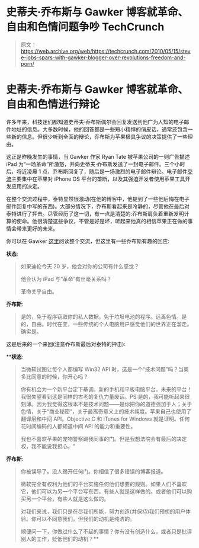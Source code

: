 # 史蒂夫·乔布斯与 Gawker 博客就革命、自由和色情问题争吵 TechCrunch

> 原文：<https://web.archive.org/web/https://techcrunch.com/2010/05/15/steve-jobs-spars-with-gawker-blogger-over-revolutions-freedom-and-porn/>

# 史蒂夫·乔布斯与 Gawker 博客就革命、自由和色情进行辩论

许多年来，科技迷们都知道史蒂夫·乔布斯偶尔会回复发送到他广为人知的电子邮件地址的信息。大多数时候，他的回答都是一些短小精悍的俏皮话，通常还包含一些新的信息。但很少听到全面的辩论，乔布斯为苹果极具争议的决策提供了一些理由。

这正是昨晚发生的事情，当 Gawker 作家 Ryan Tate 被苹果公司的一则广告描述 iPad 为“一场革命”所激怒，并向史蒂夫·乔布斯发送了一封电子邮件。三个小时后，将近凌晨 1 点，乔布斯回复了，随后是一场激烈的电子邮件辩论。电子邮件[交流](https://web.archive.org/web/20230128034753/http://gawker.com/5539717/)主要集中在苹果对 iPhone OS 平台的垄断，以及其强迫开发者使用苹果工具开发应用的决定。

在整个交流过程中，泰特显然很激动(在他的博客中，他提到了一些他后悔在电子邮件回复中写的东西)。大部分情况下，乔布斯看起来是冷静的，尽管他在最后对泰特进行了抨击。尽管经历了这一切，有一点是清楚的:乔布斯肩负着重新发明计算的使命。他很清楚这些争议，不管是好是坏，听起来他真的相信苹果正在做的事情会带来更好的未来。

你可以在 Gawker [这里](https://web.archive.org/web/20230128034753/http://gawker.com/5539717/)阅读整个交流，但这里有一些乔布斯有趣的回应:

**状态**:

> 如果迪伦今天 20 岁，他会对你的公司有什么感觉？
> 
> 他会认为 iPad 与“革命”有丝毫关系吗？
> 
> 革命关乎自由。

**乔布斯**:

> 是的，免于程序窃取你的私人数据。免于垃圾电池的程序。远离色情。是的，自由。时代在变，一些传统的个人电脑用户感觉他们的世界正在溜走。确实是。

这是后来的一个来回(注意乔布斯最后对泰特的抨击):

 ****状态**:

> 当微软试图让每个人都编写 Win32 API 时，这是一个“技术问题”吗？当奥多比同意的时候，你开心吗？
> 
> 你有机会为一个新平台定下基调。新的手机和平板电脑平台。未来的平台！我很失望看到这是同样的古老的复仇力量废话。PS:是的，我可能听起来很刻薄。因为我觉得这根本不是技术问题——是你把你的道德强加于人；关于色情，关于“商业秘密”，关于最离奇意义上的技术纯度。苹果自己也使用了翻译层和中间 API。Objective C 和 iTunes for Windows 就是证明。任何花时间编码的人都知道中间 API 的能力和重要性。
> 
> 我也不喜欢苹果的宠物警察踢我同事的门。但是我想法院会有最后的决定权，我不能说我担心。"

**乔布斯**:

> 你被误导了。没人踢开任何门。你相信了很多错误的博客报道。
> 
> 微软完全有权利为他们的平台实施任何他们想要的规则。如果人们不喜欢它，他们可以为另一个平台写东西，有些人就是这样做的。或者他们可以购买另一个平台，有些人就是这么做的。
> 
> 对我们来说，我们只是在尽我们所能，努力创造(并保持)我们预想的用户体验。你可以不同意我们，但我们的动机是纯洁的。
> 
> 顺便问一下，你做过什么了不起的事情？你有没有创造什么，或者只是批评别人的工作，贬低他们的动机？**